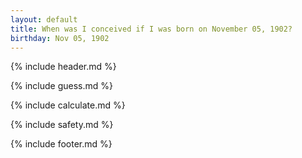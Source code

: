 ```yaml
---
layout: default
title: When was I conceived if I was born on November 05, 1902?
birthday: Nov 05, 1902
---
```


{% include header.md %}

{% include guess.md %}

{% include calculate.md %}

{% include safety.md %}

{% include footer.md %}



